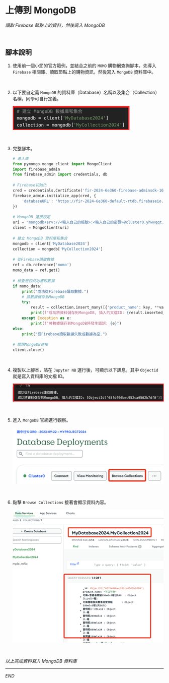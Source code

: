 # 上傳到 MongoDB

_讀取 Firebase 節點上的資料，然後寫入 MongoDB_

<br>

## 腳本說明

1. 使用前一個小節的官方範例，並結合之前的 `MOMO` 購物網查詢腳本，先導入 `Firebase` 相關庫、讀取節點上的購物資訊，然後寫入 `MongoDB` 資料庫中。

<br>

2. 以下要自定義 `MongoDB` 的資料庫（Database）名稱以及集合（Collection）名稱，同學可自行定義。

    ![](images/img_81.png)

<br>
   
3. 完整腳本。

    ```python
    # 導入庫
    from pymongo.mongo_client import MongoClient
    import firebase_admin
    from firebase_admin import credentials, db

    # Firebase初始化
    cred = credentials.Certificate('fir-2024-6e360-firebase-adminsdk-16wwf-d2983e1f68.json')
    firebase_admin.initialize_app(cred, {
        'databaseURL': 'https://fir-2024-6e360-default-rtdb.firebaseio.com/'
    })

    # MongoDB 連接設定
    uri = "mongodb+srv://<輸入自己的帳號>:<輸入自己的密碼>@cluster0.yhwvqqt.mongodb.net/?retryWrites=true&w=majority&appName=Cluster0"
    client = MongoClient(uri)

    # 建立 MongoDB 資料庫和集合
    mongodb = client['MyDatabase2024']
    collection = mongodb['MyCollection2024']

    # 從Firebase讀取數據
    ref = db.reference('momo')
    momo_data = ref.get()

    # 檢查是否成功獲取數據
    if momo_data:
        print("成功從Firebase讀取數據.")
        # 將數據儲存到MongoDB
        try:
            result = collection.insert_many([{'product_name': key, **value} for key, value in momo_data.items()])
            print(f"成功將資料儲存到MongoDB, 插入的文檔ID: {result.inserted_ids}")
        except Exception as e:
            print(f"將數據儲存到MongoDB時發生錯誤: {e}")
    else:
        print("從Firebase讀取數據失敗或數據為空.")

    # 關閉MongoDB連接
    client.close()
    ```

<br>

4. 複製以上腳本，貼在 `Jupyter NB` 運行後，可顯示以下訊息，其中 `Objectid` 就是寫入資料庫的文檔 ID。

    ![](images/img_82.png)

<br>

5. 進入 `MongoDB` 官網進行觀察。

    ![](images/img_83.png)

<br>

6. 點擊 `Browse Collections` 接著會顯示資料內容。

    ![](images/img_84.png)

<br>

_以上完成資料寫入 MongoDB 資料庫_

___


_END_